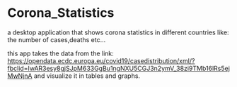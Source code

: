 # Corona_Statistics

a desktop application that shows corona statistics in different countries like: the number of cases,deaths etc...

this app takes the data from the link: https://opendata.ecdc.europa.eu/covid19/casedistribution/xml/?fbclid=IwAR3esy8gjSJpM633GgBu1ngNXU5CGJ3n2ymV_38zi9TMb16lRs5ejMwNjnA
and visualize it in tables and graphs.
